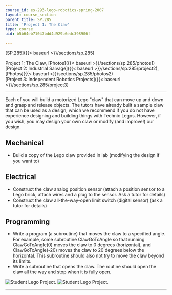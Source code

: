 ```yaml
---
course_id: es-293-lego-robotics-spring-2007
layout: course_section
parent_title: SP.285
title: 'Project 1: The Claw'
type: course
uid: b5b64eb71047bdd4d929b6edc398906f

---
```


[SP.285]({{< baseurl >}}/sections/sp.285)

Project 1: The Claw, [Photos]({{< baseurl >}}/sections/sp.285/photos1)  
[Project 2: Industrial Salvage]({{< baseurl >}}/sections/sp.285/project2), [Photos]({{< baseurl >}}/sections/sp.285/photos2)  
[Project 3: Independent Robotics Projects]({{< baseurl >}}/sections/sp.285/project3)

* * *

Each of you will build a motorized Lego "claw" that can move up and down and grasp and release objects. The tutors have already built a sample claw that can be used as a design, which we recommend if you do not have experience designing and building things with Technic Legos. However, if you wish, you may design your own claw or modify (and improve!) our design.

Mechanical
----------

*   Build a copy of the Lego claw provided in lab (modifying the design if you want to)

Electrical
----------

*   Construct the claw analog position sensor (attach a position sensor to a Lego brick, attach wires and a plug to the sensor. Ask a tutor for details)
*   Construct the claw all-the-way-open limit switch (digital sensor) (ask a tutor for details)

Programming
-----------

*   Write a program (a subroutine) that moves the claw to a specified angle. For example, some subroutine ClawGoToAngle so that running ClawGoToAngle(0) moves the claw to 0 degrees (horizontal), and ClawGoToAngle(-20) moves the claw to 20 degrees below the horizontal. This subroutine should also not try to move the claw beyond its limits.
*   Write a subroutine that opens the claw. The routine should open the claw all the way and stop when it is fully open.

![Student Lego Project.](/coursemedia/es-293-lego-robotics-spring-2007/51a75484db81b871115958f80f450c33_jonah_1half.jpg) ![Student Lego Project.](/coursemedia/es-293-lego-robotics-spring-2007/a57f0b516547ead25ce85e10a92a6c4b_kit_4half.jpg)

* * *